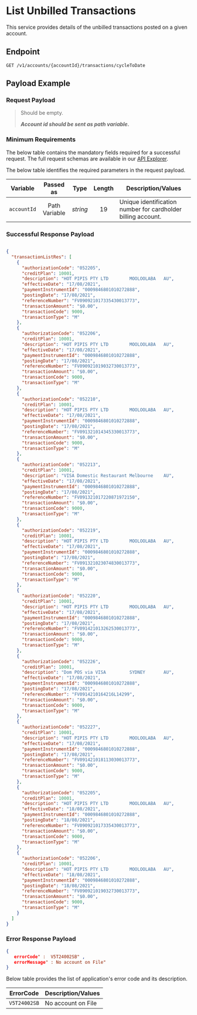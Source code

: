 # List Unbilled Transactions

This service provides details of the unbilled transactions posted on a given account.

## Endpoint

`GET /v1/accounts/{accountId}/transactions/cycleToDate`

## Payload Example

### Request Payload

>Should be empty. 
>
>***Account id should be sent as path variable.***


### Minimum Requirements

The below table contains the mandatory fields required for a successful request. The full request schemas are available in our [API Explorer](../api/?type=get&path=/v1/accounts/{accountId}/transactions/cycleToDate).

The below table identifies the required parameters in the request payload.

| Variable | Passed as | Type | Length | Description/Values |
| -------- | :-------: | :--: | :------------: | ------------------ |
| `accountId` | Path Variable | *string* | 19 | Unique identification number for cardholder billing account. |

### Successful Response Payload

```json

{
  "transactionListRes": [
    {
      "authorizationCode": "052205",
      "creditPlan": 10001,
      "description": "HOT PIPIS PTY LTD        MOOLOOLABA   AU",
      "effectiveDate": "17/08/2021",
      "paymentInstrumentId": "0009846801010272888",
      "postingDate": "17/08/2021",
      "referenceNumber": "FV090921017335430013773",
      "transactionAmount": "$0.00",
      "transactionCode": 9000,
      "transactionType": "M"
    },
    {
      "authorizationCode": "052206",
      "creditPlan": 10001,
      "description": "HOT PIPIS PTY LTD        MOOLOOLABA   AU",
      "effectiveDate": "17/08/2021",
      "paymentInstrumentId": "0009846801010272888",
      "postingDate": "17/08/2021",
      "referenceNumber": "FV090921019032730013773",
      "transactionAmount": "$0.00",
      "transactionCode": 9000,
      "transactionType": "M"
    },
    {
      "authorizationCode": "052210",
      "creditPlan": 10001,
      "description": "HOT PIPIS PTY LTD        MOOLOOLABA   AU",
      "effectiveDate": "17/08/2021",
      "paymentInstrumentId": "0009846801010272888",
      "postingDate": "17/08/2021",
      "referenceNumber": "FV091321014345330013773",
      "transactionAmount": "$0.00",
      "transactionCode": 9000,
      "transactionType": "M"
    },
    {
      "authorizationCode": "052213",
      "creditPlan": 10001,
      "description": "VISA Domestic Restaurant Melbourne    AU",
      "effectiveDate": "17/08/2021",
      "paymentInstrumentId": "0009846801010272888",
      "postingDate": "17/08/2021",
      "referenceNumber": "FV091321017220871972150",
      "transactionAmount": "$0.00",
      "transactionCode": 9000,
      "transactionType": "M"
    },
    {
      "authorizationCode": "052219",
      "creditPlan": 10001,
      "description": "HOT PIPIS PTY LTD        MOOLOOLABA   AU",
      "effectiveDate": "17/08/2021",
      "paymentInstrumentId": "0009846801010272888",
      "postingDate": "17/08/2021",
      "referenceNumber": "FV091321023074830013773",
      "transactionAmount": "$0.00",
      "transactionCode": 9000,
      "transactionType": "M"
    },
    {
      "authorizationCode": "052220",
      "creditPlan": 10001,
      "description": "HOT PIPIS PTY LTD        MOOLOOLABA   AU",
      "effectiveDate": "17/08/2021",
      "paymentInstrumentId": "0009846801010272888",
      "postingDate": "17/08/2021",
      "referenceNumber": "FV091421013262530013773",
      "transactionAmount": "$0.00",
      "transactionCode": 9000,
      "transactionType": "M"
    },
    {
      "authorizationCode": "052226",
      "creditPlan": 10001,
      "description": "Dom POS via VISA         SYDNEY       AU",
      "effectiveDate": "17/08/2021",
      "paymentInstrumentId": "0009846801010272888",
      "postingDate": "17/08/2021",
      "referenceNumber": "FV0914210164216L14299",
      "transactionAmount": "$0.00",
      "transactionCode": 9000,
      "transactionType": "M"
    },
    {
      "authorizationCode": "052227",
      "creditPlan": 10001,
      "description": "HOT PIPIS PTY LTD        MOOLOOLABA   AU",
      "effectiveDate": "17/08/2021",
      "paymentInstrumentId": "0009846801010272888",
      "postingDate": "17/08/2021",
      "referenceNumber": "FV091421018113030013773",
      "transactionAmount": "$0.00",
      "transactionCode": 9000,
      "transactionType": "M"
    },
    {
      "authorizationCode": "052205",
      "creditPlan": 10001,
      "description": "HOT PIPIS PTY LTD        MOOLOOLABA   AU",
      "effectiveDate": "18/08/2021",
      "paymentInstrumentId": "0009846801010272888",
      "postingDate": "18/08/2021",
      "referenceNumber": "FV090921017335430013773",
      "transactionAmount": "$0.00",
      "transactionCode": 9000,
      "transactionType": "M"
    },
    {
      "authorizationCode": "052206",
      "creditPlan": 10001,
      "description": "HOT PIPIS PTY LTD        MOOLOOLABA   AU",
      "effectiveDate": "18/08/2021",
      "paymentInstrumentId": "0009846801010272888",
      "postingDate": "18/08/2021",
      "referenceNumber": "FV090921019032730013773",
      "transactionAmount": "$0.00",
      "transactionCode": 9000,
      "transactionType": "M"
    }
  ]
}

```
### Error Response Payload

```json
{
   errorCode" :  V5T24002SB" ,
   errorMessage" : No account on File"   
}
```

Below table provides the list of application's error code and its description.

| ErrorCode |  Description/Values |
| --------  | ------------------ |
| `V5T24002SB` | No account on File |
